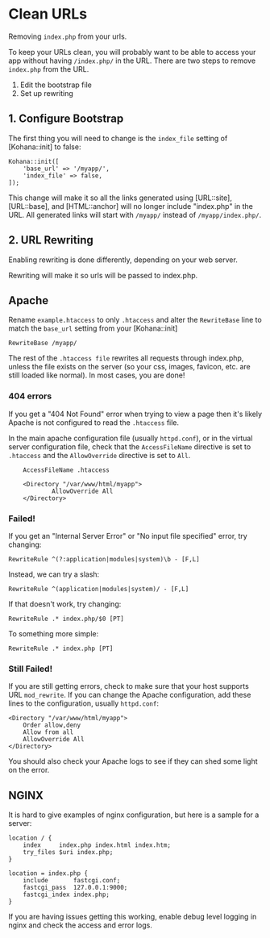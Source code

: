 # Clean URLs

Removing `index.php` from your urls.

To keep your URLs clean, you will probably want to be able to access your app without having `/index.php/` in the URL. There are two steps to remove `index.php` from the URL.

1. Edit the bootstrap file
2. Set up rewriting

## 1. Configure Bootstrap

The first thing you will need to change is the `index_file` setting of [Kohana::init] to false:

    Kohana::init([
        'base_url' => '/myapp/',
        'index_file' => false,
    ]);

This change will make it so all the links generated using [URL::site], [URL::base], and [HTML::anchor] will no longer include "index.php" in the URL. All generated links will start with `/myapp/` instead of `/myapp/index.php/`.

## 2. URL Rewriting

Enabling rewriting is done differently, depending on your web server.

Rewriting will make it so urls will be passed to index.php.

## Apache

Rename `example.htaccess` to only `.htaccess` and alter the `RewriteBase` line to match the `base_url` setting from your [Kohana::init]

    RewriteBase /myapp/

The rest of the `.htaccess file` rewrites all requests through index.php, unless the file exists on the server (so your css, images, favicon, etc. are still loaded like normal). In most cases, you are done!

### 404 errors

If you get a "404 Not Found" error when trying to view a page then it's likely Apache is not configured to read the `.htaccess` file.

In the main apache configuration file (usually `httpd.conf`), or in the virtual server configuration file, check that the `AccessFileName` directive is set to `.htaccess` and the `AllowOverride` directive is set to `All`.

        AccessFileName .htaccess

        <Directory "/var/www/html/myapp">
                AllowOverride All
        </Directory>


### Failed!

If you get an "Internal Server Error" or "No input file specified" error, try changing:

    RewriteRule ^(?:application|modules|system)\b - [F,L]

Instead, we can try a slash:

    RewriteRule ^(application|modules|system)/ - [F,L]

If that doesn't work, try changing:

    RewriteRule .* index.php/$0 [PT]

To something more simple:

    RewriteRule .* index.php [PT]

### Still Failed!

If you are still getting errors, check to make sure that your host supports URL `mod_rewrite`. If you can change the Apache configuration, add these lines to the     configuration, usually `httpd.conf`:

    <Directory "/var/www/html/myapp">
        Order allow,deny
        Allow from all
        AllowOverride All
    </Directory>

You should also check your Apache logs to see if they can shed some light on the error.

## NGINX

It is hard to give examples of nginx configuration, but here is a sample for a server:

    location / {
        index     index.php index.html index.htm;
        try_files $uri index.php;
    }

    location = index.php {
        include       fastcgi.conf;
        fastcgi_pass  127.0.0.1:9000;
        fastcgi_index index.php;
    }

If you are having issues getting this working, enable debug level logging in nginx and check the access and error logs.
